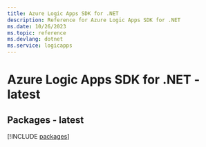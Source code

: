 ```yaml
---
title: Azure Logic Apps SDK for .NET
description: Reference for Azure Logic Apps SDK for .NET
ms.date: 10/26/2023
ms.topic: reference
ms.devlang: dotnet
ms.service: logicapps
---
```

# Azure Logic Apps SDK for .NET - latest
## Packages - latest
[!INCLUDE [packages](logic-apps-index.md)]